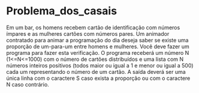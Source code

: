 # Problema_dos_casais
Em um bar, os homens recebem cartão de identificação com números ímpares e as
mulheres cartões com números pares. 
Um animador contratado para animar a programação do dia deseja saber se existe uma
proporção de um-para-um entre homens e mulheres. 
Você deve fazer um programa para fazer esta verificação. 
O programa receberá um número N (1<=N<=1000) com o número de cartões distribuídos
e uma lista com N números inteiros positivos (todos maior ou igual a 1 e menor ou igual a
500) cada um representando o número de um cartão. A saída deverá ser uma única linha
com o caractere S caso exista a proporção ou com o caractere N caso contrário.
